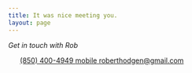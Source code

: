 ```yaml
---
title: It was nice meeting you.
layout: page
---
```


_Get in touch with Rob_

<ul class="list-group">
  <a href="tel:+18504004949" class="list-group-item d-flex justify-content-between align-items-center">
    (850) 400-4949
    <span class="badge badge-primary badge-pill">mobile</span>
  </a>
  <a href="mailto:roberthodgen@gmail.com" class="list-group-item">
    roberthodgen@gmail.com
  </a>
</ul>
